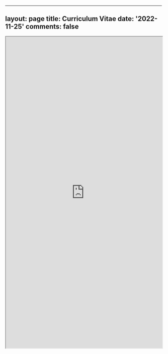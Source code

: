
---
layout: page
title: Curriculum Vitae
date: '2022-11-25'
comments: false
---

<iframe src="https://drive.google.com/file/d/1LjMRCXGFSLGRUpoQGho_8ZK3oACvKRoA/preview" width="100%" height="1000" allow="autoplay"></iframe>

<!--
[click to open](/docs/my_cv.pdf)<iframe src="https://jeunghyunlee.github.io/docs/my_cv.pdf" width="900" height="1100", allow="autoplay"></iframe>
--> 


